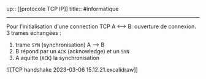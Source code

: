 up:: [[protocole TCP IP]]
title::
#informatique 

---

Pour l'initialisation d'une connection TCP A <--> B: ouverture de connexion.
3 trames échangées :
 1. trame `SYN` (synchronisation) A --> B
 2. B répond par un `ACK` (acknowledge) et un `SYN`
 3. A aquitte (`ACK`) la synchronisation

![[TCP handshake 2023-03-06 15.12.21.excalidraw]]